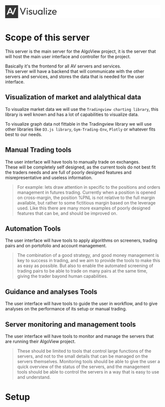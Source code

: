 # ![Automate](https://raw.githubusercontent.com/AlgoView/.github/main/resources/AV-VISUALIZE_head.jpg)
# Scope of this server
This server is the main server for the AlgoView project, it is the server that will host the main user interface and controller for the project.

Basically it's the frontend for all AV servers and services.<br>
This server will have a backend that will communicate with the other servers and services, and stores the data that is needed for the user interface.

## Visualization of market and alalythical data 
To visualize market data we will use the ```Tradingview charting library```, this library is well known and has a lot of capabilities to visualize data.

To visualize graph data not fittable in the Tradingview library we will use other libraries like ```D3.js library```, ```Gym-Trading-Env```, ```Plotly``` or whatever fits best to our needs. 

## Manual Trading tools
The user interface will have tools to manually trade on exchanges.<br>
These will be completely self designed, as the current tools do not best fit the traders needs and are full of poorly designed features and misrepresentative and useless information.

> For example: lets draw attention in specific to the positions and orders management in futures trading. Currently when a position is opened on cross-margin, the position %PNL is not relative to the full margin available, but rather to some fictitious margin based on the leverage used. Like this there are many more examples of poorly designed features that can be, and should be improved on.

## Automation Tools
The user interface will have tools to apply algorithms on screeners, trading pairs and on portofolio and account management.<br>
> The combination of a good strategy, and good money management is key to success in trading, and we aim to provide the tools to make this as easy as possible.
But also to enable the automated screening of trading pairs to be able to trade on many pairs at the same time, giving the trader bayond human capabilities.

## Guidance and analyses Tools
The user interface will have tools to guide the user in workflow, and to give analyses on the performance of its setup or manual trading.<br>

## Server monitoring and management tools
The user interface will have tools to monitor and manage the servers that are running their AlgoView project.<br>
>These should be limited to tools that control large functions of the servers, and not to the small details that can be managed on the servers themselves.
Monitoring tools should be able to give the user a quick overview of the status of the servers, and the management tools should be able to control the servers in a way that is easy to use and understand.

# Setup 

